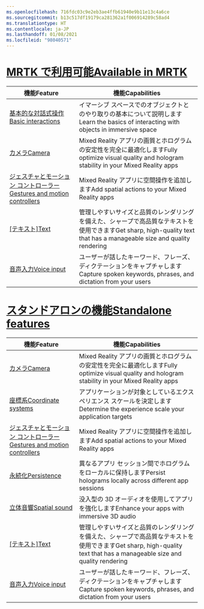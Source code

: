 ```yaml
---
ms.openlocfilehash: 716fdc03c9e2eb3ae4ffb61940e9b11e13c4a6ce
ms.sourcegitcommit: b13c517df19179ca281362a1f006914289c58ad4
ms.translationtype: HT
ms.contentlocale: ja-JP
ms.lasthandoff: 01/08/2021
ms.locfileid: "98040571"
---
```

# <a name="available-in-mrtk"></a>[<span data-ttu-id="6f208-101">MRTK で利用可能</span><span class="sxs-lookup"><span data-stu-id="6f208-101">Available in MRTK</span></span>](#tab/mrtk)

|  <span data-ttu-id="6f208-102">機能</span><span class="sxs-lookup"><span data-stu-id="6f208-102">Feature</span></span>  |  <span data-ttu-id="6f208-103">機能</span><span class="sxs-lookup"><span data-stu-id="6f208-103">Capabilities</span></span>  |
| --- | --- |
| [<span data-ttu-id="6f208-104">基本的な対話式操作</span><span class="sxs-lookup"><span data-stu-id="6f208-104">Basic interactions</span></span>](../unity/mrtk-101.md) | <span data-ttu-id="6f208-105">イマーシブ スペースでのオブジェクトとのやり取りの基本について説明します</span><span class="sxs-lookup"><span data-stu-id="6f208-105">Learn the basics of interacting with objects in immersive space</span></span> |
| [<span data-ttu-id="6f208-106">カメラ</span><span class="sxs-lookup"><span data-stu-id="6f208-106">Camera</span></span>](../unity/camera-in-unity.md) | <span data-ttu-id="6f208-107">Mixed Reality アプリの画質とホログラムの安定性を完全に最適化します</span><span class="sxs-lookup"><span data-stu-id="6f208-107">Fully optimize visual quality and hologram stability in your Mixed Reality apps</span></span> |
| [<span data-ttu-id="6f208-108">ジェスチャとモーション コントローラー</span><span class="sxs-lookup"><span data-stu-id="6f208-108">Gestures and motion controllers</span></span>](../unity/gestures-and-motion-controllers-in-unity.md) | <span data-ttu-id="6f208-109">Mixed Reality アプリに空間操作を追加します</span><span class="sxs-lookup"><span data-stu-id="6f208-109">Add spatial actions to your Mixed Reality apps</span></span> |
| <span data-ttu-id="6f208-110">[[テキスト]](../unity/text-in-unity.md)</span><span class="sxs-lookup"><span data-stu-id="6f208-110">[Text](../unity/text-in-unity.md)</span></span> | <span data-ttu-id="6f208-111">管理しやすいサイズと品質のレンダリングを備えた、シャープで高品質なテキストを使用できます</span><span class="sxs-lookup"><span data-stu-id="6f208-111">Get sharp, high-quality text that has a manageable size and quality rendering</span></span> |
| [<span data-ttu-id="6f208-112">音声入力</span><span class="sxs-lookup"><span data-stu-id="6f208-112">Voice input</span></span>](../unity/voice-input-in-unity.md) | <span data-ttu-id="6f208-113">ユーザーが話したキーワード、フレーズ、ディクテーションをキャプチャします</span><span class="sxs-lookup"><span data-stu-id="6f208-113">Capture spoken keywords, phrases, and dictation from your users</span></span>|

# <a name="standalone-features"></a>[<span data-ttu-id="6f208-114">スタンドアロンの機能</span><span class="sxs-lookup"><span data-stu-id="6f208-114">Standalone features</span></span>](#tab/standalone)

|  <span data-ttu-id="6f208-115">機能</span><span class="sxs-lookup"><span data-stu-id="6f208-115">Feature</span></span>  |  <span data-ttu-id="6f208-116">機能</span><span class="sxs-lookup"><span data-stu-id="6f208-116">Capabilities</span></span>  |
| --- | --- |
| [<span data-ttu-id="6f208-117">カメラ</span><span class="sxs-lookup"><span data-stu-id="6f208-117">Camera</span></span>](../unity/camera-in-unity.md) | <span data-ttu-id="6f208-118">Mixed Reality アプリの画質とホログラムの安定性を完全に最適化します</span><span class="sxs-lookup"><span data-stu-id="6f208-118">Fully optimize visual quality and hologram stability in your Mixed Reality apps</span></span> |
| [<span data-ttu-id="6f208-119">座標系</span><span class="sxs-lookup"><span data-stu-id="6f208-119">Coordinate systems</span></span>](../unity/coordinate-systems-in-unity.md) | <span data-ttu-id="6f208-120">アプリケーションが対象としているエクスペリエンス スケールを決定します</span><span class="sxs-lookup"><span data-stu-id="6f208-120">Determine the experience scale your application targets</span></span> |
| [<span data-ttu-id="6f208-121">ジェスチャとモーション コントローラー</span><span class="sxs-lookup"><span data-stu-id="6f208-121">Gestures and motion controllers</span></span>](../unity/gestures-and-motion-controllers-in-unity.md) | <span data-ttu-id="6f208-122">Mixed Reality アプリに空間操作を追加します</span><span class="sxs-lookup"><span data-stu-id="6f208-122">Add spatial actions to your Mixed Reality apps</span></span> |
| [<span data-ttu-id="6f208-123">永続化</span><span class="sxs-lookup"><span data-stu-id="6f208-123">Persistence</span></span>](../unity/persistence-in-unity.md) | <span data-ttu-id="6f208-124">異なるアプリ セッション間でホログラムをローカルに保持します</span><span class="sxs-lookup"><span data-stu-id="6f208-124">Persist holograms locally across different app sessions</span></span> |
| [<span data-ttu-id="6f208-125">立体音響</span><span class="sxs-lookup"><span data-stu-id="6f208-125">Spatial sound</span></span>](../unity/spatial-sound-in-unity.md) | <span data-ttu-id="6f208-126">没入型の 3D オーディオを使用してアプリを強化します</span><span class="sxs-lookup"><span data-stu-id="6f208-126">Enhance your apps with immersive 3D audio</span></span> |
| <span data-ttu-id="6f208-127">[[テキスト]](../unity/text-in-unity.md)</span><span class="sxs-lookup"><span data-stu-id="6f208-127">[Text](../unity/text-in-unity.md)</span></span> | <span data-ttu-id="6f208-128">管理しやすいサイズと品質のレンダリングを備えた、シャープで高品質なテキストを使用できます</span><span class="sxs-lookup"><span data-stu-id="6f208-128">Get sharp, high-quality text that has a manageable size and quality rendering</span></span> |
| [<span data-ttu-id="6f208-129">音声入力</span><span class="sxs-lookup"><span data-stu-id="6f208-129">Voice input</span></span>](../unity/voice-input-in-unity.md) | <span data-ttu-id="6f208-130">ユーザーが話したキーワード、フレーズ、ディクテーションをキャプチャします</span><span class="sxs-lookup"><span data-stu-id="6f208-130">Capture spoken keywords, phrases, and dictation from your users</span></span>|


